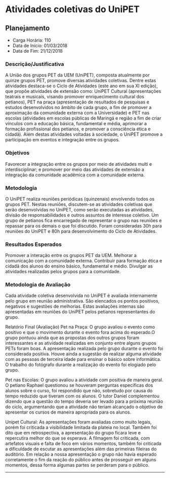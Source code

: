 Atividades coletivas do UniPET
==============================

Planejamento
------------

* Carga Horária: 110
* Data de Início: 01/03/2018
* Data de Fim: 21/12/2018

### Descrição/Justificativa
A União dos  grupos PET da UEM (UniPET), composta  atualmente por quinze grupos
PET, promove diversas atividades coletivas. Dentre estas atividades destaca-se o
Ciclo de  Atividades (este ano  em sua XI  edição), que propõe  atividades de
extensão como:  UniPET Cultural  (apresentações teatrais e  musicais, visando
promover enriquecimento cultural dos petianos), PET na praça (apresentação de
resultados de pesquisas e estudos desenvolvidos  no âmbito de cada grupo, a fim
de promover a aproximação da comunidade  externa com a Universidade) e PET nas
escolas (atividades  em escolas públicas de  Maringá e região a  fim de criar
vínculos com a educação básica, fundamental e média, aprimorar a formação
profissional dos  petianos, e promover  a consciência ética e  cidadã). Além
destas atividades  voltadas à sociedade,  o UniPET promove a  participação em
eventos e integração entre os grupos.

### Objetivos
Favorecer  a  integração entre  os  grupos  por  meio  de atividades  multi  e
interdisciplinar; e promover por meio das atividades de extensão a integração
da comunidade acadêmica com a comunidade externa.

### Metodologia
O  UniPET  realiza  reuniões   periódicas  (quinzenais)  envolvendo  todos  os
grupos PET.  Nestas reuniões,  discutem-se as  atividades coletivas  que serão
desenvolvidas  no UniPET,  como  serão executadas  as  atividades, divisão  de
responsabilidades e outros assuntos de  interesse coletivo. Um grupo de petianos
fica encarregado de representar o grupo  nas reuniões e repassar para os demais
o que foi discutido. Foram consideradas 30h  para reuniões do UniPET e 80h para
desenvolvimento do Ciclo de Atividades.

### Resultados Esperados
Promover a interação entre os grupos  PET da UEM. Melhorar a comunicação com
a comunidade externa. Contribuir para formação  ética e cidadã dos alunos do
ensino básico,  fundamental e médio.  Divulgar as atividades  realizadas pelos
grupos para a comunidade.

### Metodologia de Avaliação
Cada atividade  coletiva desenvolvida  no UniPET  é avaliada  internamente pelo
grupo em reunião administrativa. São  elencados os pontos positivos, negativos
e  sugestões de  melhorias. Estas  avaliações internas  são apresentadas  em
reuniões do UniPET pelos petianos representantes do grupo.

Relatório Final (Avaliação)
Pet na Praça: O grupo avaliou o evento como positivo e que o movimento durante o evento fora acima do esperado.O grupo pontuou ainda que as propostas dos outros grupos foram interessantes e as atividade realizadas em conjunto entre alguns grupos PETs foram boas. A apresentação realizada pelo grupo durante o evento foi considerada positiva. Houve ainda a sugestão de realizar alguma atividade com as pessoas de terceira idade para ensinar o básico sobre informática. O trabalho do fotógrafo durante a realização do evento foi elogiado pelo grupo.

Pet nas Escolas: O grupo avaliou a atividade com positiva de maneira geral. O petiano Raphael questionou se houveram perguntas específicas dos alunos sobre o curso, foi respondido que não, sobretudo por causa do tempo reduzido que tiveram com os alunos. O tutor Daniel complementou dizendo que a questão do tempo deveria ser levado para a próxima reunião do ciclo, argumentando que a atividade não teriam alcançado o objetivo de apresentar os cursos de maneira apropriada para os alunos.

Unipet Cultural: As apresentações foram avaliadas como muito legais, porém foi criticada a visibilidade limitada da plateia no local. Também foi dito que em retrospectiva, a apresentação do grupo ficara leve e repercutira melhor do que se esperava. A filmagem foi criticada, com artefatos visuais e falta de foco em vários momentos, também foi criticada a dificuldade de escutar as apresentações além das primeiras fileiras do auditório.  Em relação a nossa apresentação o grupo não havia esperado corretamente o fim da reação do público antes de prosseguir em alguns momentos, dessa forma algumas partes se perderam para o público. 

---------------------------
